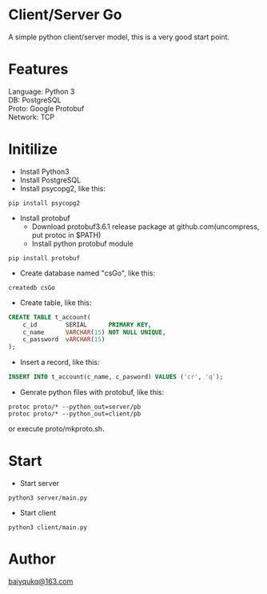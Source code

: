 Client/Server Go
================
A simple python client/server model, this is a very good start point.

Features
========
Language: Python 3</br>
DB: PostgreSQL</br>
Proto: Google Protobuf</br>
Network: TCP</br>

Initilize
=========
* Install Python3
* Install PostgreSQL
* Install psycopg2, like this:

```shell
pip install psycopg2
```

* Install protobuf
	* Download protobuf3.6.1 release package at github.com(uncompress, put protoc in $PATH)
	* Install python protobuf module

```shell
pip install protobuf
```

* Create database named "csGo", like this:

```shell
createdb csGo
```

* Create table, like this: 

```SQL
CREATE TABLE t_account(
	c_id		SERIAL		PRIMARY KEY,
	c_name		VARCHAR(15)	NOT NULL UNIQUE,
	c_password	vARCHAR(15)
);
```

* Insert a record, like this:

```SQL
INSERT INTO t_account(c_name, c_pasword) VALUES ('cr', 'q');
```

* Genrate python files with protobuf, like this:

```shell
protoc proto/* --python_out=server/pb
protoc proto/* --python_out=client/pb
```
or execute proto/mkproto.sh.

Start
=====
* Start server

```shell
python3 server/main.py
```

* Start client

```shell
python3 client/main.py
```
Author
======
baiyqukq@163.com
